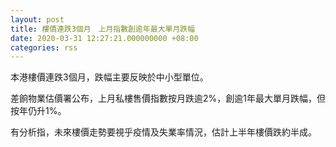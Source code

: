 ```yaml
---
layout: post
title: 樓價連跌3個月　上月指數創逾年最大單月跌幅
date: 2020-03-31 12:27:21.000000000 +08:00
categories: rss
---
```


本港樓價連跌3個月，跌幅主要反映於中小型單位。

差餉物業估價署公布，上月私樓售價指數按月跌逾2%，創逾1年最大單月跌幅，但按年仍升1%。

有分析指，未來樓價走勢要視乎疫情及失業率情況，估計上半年樓價跌約半成。
